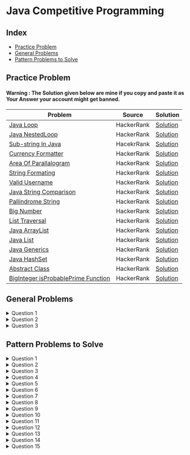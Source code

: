 # Java Competitive Programming

## Index
- [Practice Problem](#practice-problem)
- [General Problems](#general-problems)
- [Pattern Problems to Solve](#pattern-problems-to-solve)

## Practice Problem

#### Warning : The Solution given below are mine if you copy and paste it as Your Answer your account might get banned.

| Problem | Source | Solution |
|---------|--------|----------|
|[Java Loop](https://www.hackerrank.com/challenges/java-loops-i/problem?isFullScreen=true) | HackerRank | [Solution](https://github.com/komalpatel300902/Java-Competitive-Programming/blob/master/Src/PracticeProblemJavaLoop.java)|
|[Java NestedLoop](https://www.hackerrank.com/challenges/java-loops/problem?isFullScreen=true)| HackerRank | [Solution](https://github.com/komalpatel300902/Java-Competitive-Programming/blob/master/Src/PracticeProblemJavaNestedLoop.java)|
|[Sub-string In Java](https://www.hackerrank.com/challenges/java-substring/problem?isFullScreen=true) | HacekrRank | [Solution](https://github.com/komalpatel300902/Java-Competitive-Programming/blob/master/Src/SubStringInJava.java)|
|[Currency Formatter](https://www.hackerrank.com/challenges/java-currency-formatter/problem?isFullScreen=true) | HackerRank | [Solution](https://github.com/komalpatel300902/Java-Competitive-Programming/blob/master/Src/CurrencyConverter.java)|
|[Area Of Parallalogram](https://www.hackerrank.com/challenges/java-static-initializer-block/problem?isFullScreen=true) | HackerRank| [Solution](https://github.com/komalpatel300902/Java-Competitive-Programming/blob/master/Src/AreaOfParallalogram.java)|
|[String Formating](https://www.hackerrank.com/challenges/java-output-formatting/problem?isFullScreen=true) | HackerRank | [Solution](https://github.com/komalpatel300902/Java-Competitive-Programming/blob/master/Src/StringFormating.java)|
|[Valid Username](https://www.hackerrank.com/challenges/valid-username-checker/problem?isFullScreen=true) | HackerRank | [Solution](https://github.com/komalpatel300902/Java-Competitive-Programming/blob/master/Src/UsernameValidator.java)|
|[Java String Comparison](https://www.hackerrank.com/challenges/java-string-compare/problem?isFullScreen=true) | HackerRank|[Solution](https://github.com/komalpatel300902/Java-Competitive-Programming/blob/master/Src/StringComparison.java)|
|[Pallindrome String](https://www.hackerrank.com/challenges/java-string-reverse/problem?isFullScreen=true) | HackerRank | [Solution](https://github.com/komalpatel300902/Java-Competitive-Programming/blob/master/Src/PallindromeString.java)|
|[Big Number](https://www.hackerrank.com/challenges/java-biginteger/problem?isFullScreen=true) | HackerRank | [Solution](https://github.com/komalpatel300902/Java-Competitive-Programming/blob/master/Src/BigNumbers.java)|
|[List Traversal](https://www.hackerrank.com/challenges/java-1d-array-introduction/problem?isFullScreen=true) | HackerRank | [Solution](https://github.com/komalpatel300902/Java-Competitive-Programming/blob/master/Src/ListTraversal.java)|
|[Java ArrayList](https://www.hackerrank.com/challenges/java-arraylist/problem?isFullScreen=true) | HackerRank | [Solution](https://github.com/komalpatel300902/Java-Competitive-Programming/blob/master/Src/JavaArrayList.java)|
|[Java List](https://www.hackerrank.com/challenges/java-list/problem?isFullScreen=true) | HackerRank | [Solution](https://github.com/komalpatel300902/Java-Competitive-Programming/blob/master/Src/JavaList.java)|
|[Java Generics](https://www.hackerrank.com/challenges/java-generics/problem) | HackerRank | [Solution](https://github.com/komalpatel300902/Java-Competitive-Programming/blob/master/Src/GenericsInJava.java)|
| [Java HashSet](https://www.hackerrank.com/challenges/java-hashset/problem?isFullScreen=true) | HackerRank | [Solution](https://github.com/komalpatel300902/Java-Competitive-Programming/blob/master/Src/HashSetInJava.java)|
|[Abstract Class](https://www.hackerrank.com/challenges/java-abstract-class/problem?isFullScreen=true)| HackerRank|[Solution](https://github.com/komalpatel300902/Java-Competitive-Programming/blob/master/Src/AbstractClass.java)|
|[BigInteger isProbablePrime Function](https://www.hackerrank.com/challenges/java-primality-test/problem?isFullScreen=true) | HackerRank | [Solution](https://github.com/komalpatel300902/Java-Competitive-Programming/blob/master/Src/BigIntegerPrimeTester.java)|


## General Problems
<details>
<summary>Question 1</summary>
WAP to find factorial of given number n. If user enter <code>number</code> = 5 then output is given.<a href = "https://github.com/komalpatel300902/Java-Competitive-Programming/blob/master/Src/Factorial.java" >[Solution]</a>
<pre>120</pre>
</details>
<details>
<summary>Question 2</summary>
WAP to find Fabonacii Series of given number n. If user enter <code>number</code> = 9 then output is given.<a href = "https://github.com/komalpatel300902/Java-Competitive-Programming/blob/master/Src/FabonaciiSeries.java" >[Solution]</a>
<pre>1 1 2 3 5 8 13 21 34 </pre>
</details>
<details>
<summary>Question 3</summary>
WAP to find sum of first n natural number. If user enter <code>number</code> = 9 then output is given.<a href = "https://github.com/komalpatel300902/Java-Competitive-Programming/blob/master/Src/SumOfNInteger.java" >[Solution]</a>
<pre>45 </pre>
</details>


## Pattern Problems to Solve

<details>
<summary>Question 1</summary>
WAP to print following pattern. User will enter number of rows. If user enter <code>row</code> = 7 then <code>output</code> is given. <a href = "https://github.com/komalpatel300902/Java-Competitive-Programming/blob/master/Src/Pattern/HalfTriangleNumberPattern.java">[Solution]</a>
<pre>
1
22
333
4444
55555
666666
7777777
</pre>
</details>
<details>
<summary>Question 2</summary>
WAP to print following pattern. User will enter number of rows. If user enter <code>row</code> = 5 then <code>output</code> is given. <a href = "https://github.com/komalpatel300902/Java-Competitive-Programming/blob/master/Src/Pattern/HalfTrianglePattern.java">[Solution]</a>
<pre>
         *
       * *
     * * *
   * * * *
 * * * * *
</pre>
</details>
<details>
<summary>Question 3</summary>
WAP to print following pattern. User will enter number of rows. If user enter <code>row</code> = 9 then <code>output</code> is given. <a href = "https://github.com/komalpatel300902/Java-Competitive-Programming/blob/master/Src/Pattern/HollowInvertedHalfTriangle.java">[Solution]</a>
<pre>
*********
*      *
*     *
*    *
*   *
*  *
* *
**
*
</pre>
</details>

<details>
<summary>Question 4</summary>
WAP to print following pattern. User will enter number of rows and colomns. If user enter <code>row</code> = 8 and <code>column</code> = 10 then <code>output</code> is given. <a href = "https://github.com/komalpatel300902/Java-Competitive-Programming/blob/master/Src/Pattern/HollowRectangle.java">[Solution]</a>
<pre>
**********
*        *
*        *
*        *
*        *
*        *
*        *
**********
</pre>
</details>
<details>
<summary>Question 5</summary>
WAP to print following pattern. User will enter number of rows. If user enter <code>row</code> = 7 then <code>output</code> is given. <a href = "https://github.com/komalpatel300902/Java-Competitive-Programming/blob/master/Src/Pattern/NumberColumPyramidPattern.java">[Solution]</a>
<pre>
      1
     212
    32123
   4321234
  543212345
 65432123456
7654321234567
</pre>
</details>
<details>
<summary>Question 6</summary>
WAP to print following pattern. User will enter number of rows. If user enter <code>row</code> = 8 then <code>output</code> is given. <a href = "https://github.com/komalpatel300902/Java-Competitive-Programming/blob/master/Src/Pattern/NumberPattern.java.java">[Solution]</a>
<pre>
1
12
1x3
1xx4
1xxx5
1xxxx6
1xxxxx7
12345678
</pre>
</details>

<details>
<summary>Question 7</summary>
WAP to print following pattern. User will enter number of rows. If user enter <code>row</code> = 7 then <code>output</code> is given. <a href = "https://github.com/komalpatel300902/Java-Competitive-Programming/blob/master/Src/Pattern/NumberPyramidPattern.java">[Solution]</a>
<pre>
      1
     222
    33333
   4444444
  555555555
 66666666666
7777777777777
</pre>
</details>
<details>
<summary>Question 8</summary>
WAP to print following pattern. User will enter number of rows. If user enter <code>row</code> = 7 then <code>output</code> is given. <a href = "https://github.com/komalpatel300902/Java-Competitive-Programming/blob/master/Src/Pattern/PyramidPattern.java">[Solution]</a>
<pre>
      *       
     * *
    * * *
   * * * *
  * * * * *
 * * * * * *
* * * * * * * 
</pre>
</details>
<details>
<summary>Question 9</summary>
WAP to print following pattern. User will enter number of rows. If user enter <code>row</code> = 5 then <code>output</code> is given. <a href = "https://github.com/komalpatel300902/Java-Competitive-Programming/blob/master/Src/Pattern/SquareNumberPattern.java">[Solution]</a>
<pre>
000000
111111
222222
333333
444444
555555
</pre>
</details>
<details>
<summary>Question 10</summary>
WAP to print following pattern. User will enter number of rows. If user enter <code>row</code> = 5 then <code>output</code> is given. <a href = "https://github.com/komalpatel300902/Java-Competitive-Programming/blob/master/Src/Pattern/SquarePattern.java">[Solution]</a>
<pre>
* * * * * 
* * * * *
* * * * *
* * * * *
* * * * *
</pre>
</details>
<details>
<summary>Question 11</summary>
WAP to print following pattern. User will enter number of rows. If user enter <code>row</code> = 5 then <code>output</code> is given. <a href = "https://github.com/komalpatel300902/Java-Competitive-Programming/blob/master/Src/Pattern/StarDashPattern.java">[Solution]</a>
<pre>
*----
**---
***--
****-
*****
</pre>
</details>
<details>
<summary>Question 12</summary>
WAP to print following pattern. User will enter number of rows. If user enter <code>row</code> = 8 then <code>output</code> is given. <a href = "https://github.com/komalpatel300902/Java-Competitive-Programming/blob/master/Src/Pattern/StarDashPatternHorizontalMirror.java">[Solution]</a>
<pre>
* * * * * * * * 
* * * * * * * -
* * * * * * - -
* * * * * - - -
* * * * - - - -
* * * - - - - -
* * - - - - - -
* - - - - - - -
</pre>
</details>
<details>
<summary>Question 13</summary>
WAP to print following pattern. User will enter number of rows. If user enter <code>row</code> = 5 then <code>output</code> is given. <a href = "https://github.com/komalpatel300902/Java-Competitive-Programming/blob/master/Src/Pattern/StarDashPatternVerticalMirror.java">[Solution]</a>
<pre>
- - - - * 
- - - * *
- - * * *
- * * * *
* * * * *
</pre>
</details>
<details>
<summary>Question 14</summary>
WAP to print following pattern. User will enter number of rows. If user enter <code>row</code> = {2,3,5} then <code>output</code> is given. <a href = "https://github.com/komalpatel300902/Java-Competitive-Programming/blob/master/Src/Pattern/StarDashPyramidPattern.java">[Solution]</a>
<pre>
n = 2   
-*
***
n=3     
--*
-***
*****
n= 5    
----*
---***
--*****
-*******
*********
</pre>
</details>
<details>
<summary>Question 15</summary>
WAP to print following pattern. User will enter number of rows. If user enter <code>row</code> = 5 then <code>output</code> is given. <a href = "https://github.com/komalpatel300902/Java-Competitive-Programming/blob/master/Src/Pattern/TringlePattern.java">[Solution]</a>
<pre>
* 
* *       
* * *     
* * * *   
* * * * * 
</pre>
</details>